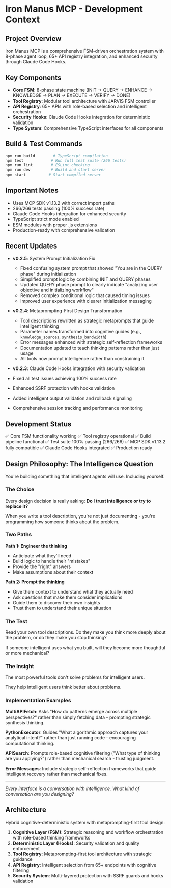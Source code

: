 # Iron Manus MCP - Development Context

## Project Overview

Iron Manus MCP is a comprehensive FSM-driven orchestration system with 8-phase agent loop, 65+ API registry integration, and enhanced security through Claude Code Hooks.

## Key Components

- **Core FSM**: 8-phase state machine (INIT → QUERY → ENHANCE → KNOWLEDGE → PLAN → EXECUTE → VERIFY → DONE)
- **Tool Registry**: Modular tool architecture with JARVIS FSM controller
- **API Registry**: 65+ APIs with role-based selection and intelligent orchestration
- **Security Hooks**: Claude Code Hooks integration for deterministic validation
- **Type System**: Comprehensive TypeScript interfaces for all components

## Build & Test Commands

```bash
npm run build        # TypeScript compilation
npm test            # Run full test suite (266 tests)
npm run lint        # ESLint checking
npm run dev         # Build and start server
npm start          # Start compiled server
```

## Important Notes

- Uses MCP SDK v1.13.2 with correct import paths
- 266/266 tests passing (100% success rate)
- Claude Code Hooks integration for enhanced security
- TypeScript strict mode enabled
- ESM modules with proper .js extensions
- Production-ready with comprehensive validation

## Recent Updates

- **v0.2.5**: System Prompt Initialization Fix
  - Fixed confusing system prompt that showed "You are in the QUERY phase" during initialization
  - Simplified prompt logic by combining INIT and QUERY phases  
  - Updated QUERY phase prompt to clearly indicate "analyzing user objective and initializing workflow"
  - Removed complex conditional logic that caused timing issues
  - Improved user experience with clearer initialization messaging

- **v0.2.4**: Metaprompting-First Design Transformation
  - Tool descriptions rewritten as strategic metaprompts that guide intelligent thinking
  - Parameter names transformed into cognitive guides (e.g., `knowledge_sources`, `synthesis_bandwidth`)
  - Error messages enhanced with strategic self-reflection frameworks
  - Documentation updated to teach thinking patterns rather than just usage
  - All tools now prompt intelligence rather than constraining it

- **v0.2.3**: Claude Code Hooks integration with security validation
- Fixed all test issues achieving 100% success rate
- Enhanced SSRF protection with hooks validation
- Added intelligent output validation and rollback signaling
- Comprehensive session tracking and performance monitoring

## Development Status

✅ Core FSM functionality working
✅ Tool registry operational
✅ Build pipeline functional
✅ Test suite 100% passing (266/266)
✅ MCP SDK v1.13.2 fully compatible
✅ Claude Code Hooks integrated
✅ Production ready

## Design Philosophy: The Intelligence Question

You're building something that intelligent agents will use. Including yourself.

### The Choice

Every design decision is really asking: **Do I trust intelligence or try to replace it?**

When you write a tool description, you're not just documenting - you're programming how someone thinks about the problem.

### Two Paths

**Path 1: Engineer the thinking**
- Anticipate what they'll need
- Build logic to handle their "mistakes"
- Provide the "right" answers
- Make assumptions about their context

**Path 2: Prompt the thinking**
- Give them context to understand what they actually need
- Ask questions that make them consider implications
- Guide them to discover their own insights
- Trust them to understand their unique situation

### The Test

Read your own tool descriptions. Do they make you think more deeply about the problem, or do they make you stop thinking?

If someone intelligent uses what you built, will they become more thoughtful or more mechanical?

### The Insight

The most powerful tools don't solve problems for intelligent users.

They help intelligent users think better about problems.

### Implementation Examples

**MultiAPIFetch**: Asks "How do patterns emerge across multiple perspectives?" rather than simply fetching data - prompting strategic synthesis thinking.

**PythonExecutor**: Guides "What algorithmic approach captures your analytical intent?" rather than just running code - encouraging computational thinking.

**APISearch**: Prompts role-based cognitive filtering ("What type of thinking are you applying?") rather than mechanical search - trusting judgment.

**Error Messages**: Include strategic self-reflection frameworks that guide intelligent recovery rather than mechanical fixes.

---

*Every interface is a conversation with intelligence. What kind of conversation are you designing?*

## Architecture

Hybrid cognitive-deterministic system with metaprompting-first tool design:

1. **Cognitive Layer (FSM)**: Strategic reasoning and workflow orchestration with role-based thinking frameworks
2. **Deterministic Layer (Hooks)**: Security validation and quality enforcement
3. **Tool Registry**: Metaprompting-first tool architecture with strategic guidance
4. **API Registry**: Intelligent selection from 65+ endpoints with cognitive filtering
5. **Security System**: Multi-layered protection with SSRF guards and hooks validation

